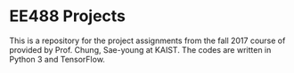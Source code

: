 # EE488 Projects
This is a repository for the project assignments from the fall 2017 course of <Deep Learning and AlphaGo> provided by Prof. Chung, Sae-young at KAIST. The codes are written in Python 3 and TensorFlow.
